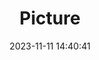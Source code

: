 ---
weight: 1
images:
- /images/edited/190.jpeg
title: Picture
date: 2023-11-11 14:40:41
tags: [luminar neo,work,24-70mm F2.8 DG DN | Art 019,ILCE-7M3,25.1,person]
---
